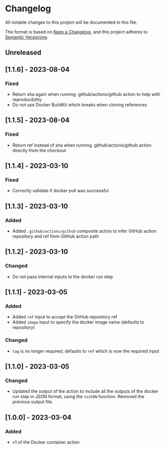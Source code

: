 # Changelog
All notable changes to this project will be documented in this file.

The format is based on [Keep a Changelog](https://keepachangelog.com/en/1.0.0/),
and this project adheres to [Semantic Versioning](https://semver.org/spec/v2.0.0.html).

## Unreleased

## [1.1.6] - 2023-08-04
### Fixed
- Return sha again when running .github/actions/github action to help with reproducibility
- Do not use Docker BuildKit which breaks when cloning references

## [1.1.5] - 2023-08-04
### Fixed
- Return ref instead of sha when running .github/actions/github action directly from the checkout

## [1.1.4] - 2023-03-10
### Fixed
- Correctly validate if docker pull was successful

## [1.1.3] - 2023-03-10
### Added
- Added `.github/actions/github` composite action to infer GitHub action repository and ref from GitHub action path

## [1.1.2] - 2023-03-10
### Changed
- Do not pass internal inputs to the docker run step

## [1.1.1] - 2023-03-05
### Added
- Added `ref` input to accept the GitHub repository ref
- Added `image` input to specify the docker image name (defaults to repository)

### Changed
- `tag` is no longer required, defaults to `ref` which is now the required input

## [1.1.0] - 2023-03-05
### Changed
- Updated the output of the action to include all the outputs of the docker run step in JSON format, using the `toJSON` function. Removed the previous output file.

## [1.0.0] - 2023-03-04
### Added
- v1 of the Docker container action

